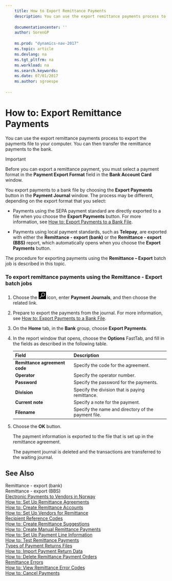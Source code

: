 ```yaml
---
    title: How to Export Remittance Payments 
    description: You can use the export remittance payments process to export the payments file to your computer. You can then transfer the remittance payments to the bank.
    
    documentationcenter: ''
    author: SorenGP

    ms.prod: "dynamics-nav-2017"
    ms.topic: article
    ms.devlang: na
    ms.tgt_pltfrm: na
    ms.workload: na
    ms.search.keywords:
    ms.date: 07/01/2017
    ms.author: sgroespe

---
```

# How to: Export Remittance Payments
You can use the export remittance payments process to export the payments file to your computer. You can then transfer the remittance payments to the bank.  
  
> [!IMPORTANT]  
>  Before you can export a remittance payment, you must select a payment format in the **Payment Export Format** field in the **Bank Account Card** window.  
  
 You export payments to a bank file by choosing the **Export Payments** button in the **Payment Journal** window. The process may be different, depending on the export format that you select:  
  
-   Payments using the SEPA payment standard are directly exported to a file when you choose the **Export Payments** button. For more information, see [How to: Export Payments to a Bank File](how-to-export-payments-to-a-bank-file.md).  
  
-   Payments using local payment standards, such as **Telepay**, are exported with either the **Remittance - export (bank)** or the **Remittance - export (BBS)** report, which automatically opens when you choose the **Export Payments** button.  
  
 The procedure for exporting payments using the **Remittance – Export** batch job is described in this topic.  
  
### To export remittance payments using the Remittance - Export batch jobs  
  
1.  Choose the ![Search for Page or Report](../../media/ui-search/search_small.png "Search for Page or Report icon") icon, enter **Payment Journals**, and then choose the related link.  
  
2.  Prepare to export the payments from the journal. For more information, see [How to: Export Payments to a Bank File](how-to-export-payments-to-a-bank-file.md).  
  
3.  On the **Home** tab, in the **Bank** group, choose **Export Payments**.  
  
4.  In the report window that opens, choose the **Options** FastTab, and fill in the fields as described in the following table.  
  
    |Field|Description|  
    |---------------------------------|---------------------------------------|  
    |**Remittance agreement code**|Specify the code for the agreement.|  
    |**Operator**|Specify the operator number.|  
    |**Password**|Specify the password for the payments.|  
    |**Division**|Specify the division that is paying remittance.|  
    |**Current note**|Specify a note for the payment.|  
    |**Filename**|Specify the name and directory of the payment file.|  
  
5.  Choose the **OK** button.  
  
     The payment information is exported to the file that is set up in the remittance agreement.  
  
     The payment journal is deleted and the transactions are transferred to the waiting journal.  
  
## See Also  
 Remittance - export (bank)   
 Remittance - export (BBS)   
 [Electronic Payments to Vendors in Norway](electronic-payments-to-vendors-in-norway.md)   
 [How to: Set Up Remittance Agreements](how-to-set-up-remittance-agreements.md)   
 [How to: Create Remittance Accounts](how-to-create-remittance-accounts.md)   
 [How to: Set Up Vendors for Remittance](how-to-set-up-vendors-for-remittance.md)   
 [Recipient Reference Codes](recipient-reference-codes.md)   
 [How to: Create Remittance Suggestions](how-to-create-remittance-suggestions.md)   
 [How to: Create Manual Remittance Payments](how-to-create-manual-remittance-payments.md)   
 [How to: Set Up Payment Line Information](how-to-set-up-payment-line-information.md)   
 [How to: Test Remittance Payments](how-to-test-remittance-payments.md)   
 [Types of Payment Returns Files](types-of-payment-returns-files.md)   
 [How to: Import Payment Return Data](how-to-import-payment-return-data.md)   
 [How to: Delete Remittance Payment Orders](how-to-delete-remittance-payment-orders.md)   
 [Remittance Errors](remittance-errors.md)   
 [How to: View Remittance Error Codes](how-to-view-remittance-error-codes.md)   
 [How to: Cancel Payments](how-to-cancel-payments.md)